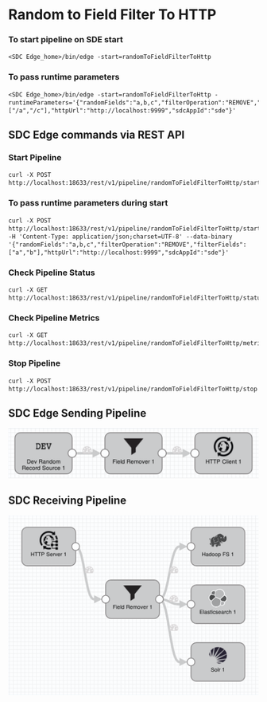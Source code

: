 # Random to Field Filter To HTTP

### To start pipeline on SDE start

    <SDC Edge_home>/bin/edge -start=randomToFieldFilterToHttp

### To pass runtime parameters

    <SDC Edge_home>/bin/edge -start=randomToFieldFilterToHttp -runtimeParameters='{"randomFields":"a,b,c","filterOperation":"REMOVE","filterFields":["/a","/c"],"httpUrl":"http://localhost:9999","sdcAppId":"sde"}'


## SDC Edge commands via REST API

### Start Pipeline
    curl -X POST http://localhost:18633/rest/v1/pipeline/randomToFieldFilterToHttp/start

### To pass runtime parameters during start
    curl -X POST http://localhost:18633/rest/v1/pipeline/randomToFieldFilterToHttp/start -H 'Content-Type: application/json;charset=UTF-8' --data-binary '{"randomFields":"a,b,c","filterOperation":"REMOVE","filterFields":["a","b"],"httpUrl":"http://localhost:9999","sdcAppId":"sde"}'

### Check Pipeline Status
    curl -X GET http://localhost:18633/rest/v1/pipeline/randomToFieldFilterToHttp/status

### Check Pipeline Metrics
    curl -X GET http://localhost:18633/rest/v1/pipeline/randomToFieldFilterToHttp/metrics

### Stop Pipeline
    curl -X POST http://localhost:18633/rest/v1/pipeline/randomToFieldFilterToHttp/stop


## SDC Edge Sending Pipeline

![Image of SDC Edge Sending Pipeline](edge.png)


## SDC Receiving Pipeline

![Image of SDC Receiving Pipeline](sdchttp.png)
